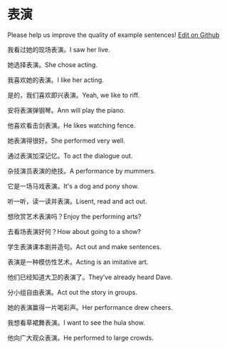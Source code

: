 # 表演

Please help us improve the quality of example sentences! [Edit on Github](https://github.com/jiyushe/jiyu-example-sentence-source/blob/main/chinese/biaoyan.md)

<p><span class="chinese">我看过她的现场表演。</span><span class="english">I saw her live.</span></p>

<p><span class="chinese">她选择表演。</span><span class="english">She chose acting.</span></p>

<p><span class="chinese">我喜欢她的表演。</span><span class="english">I like her acting.</span></p>

<p><span class="chinese">是的，我们喜欢即兴表演。</span><span class="english">Yeah, we like to riff.</span></p>

<p><span class="chinese">安将表演弹钢琴。</span><span class="english">Ann will play the piano.</span></p>

<p><span class="chinese">他喜欢看击剑表演。</span><span class="english">He likes watching fence.</span></p>

<p><span class="chinese">她表演得很好。</span><span class="english">She performed very well.</span></p>

<p><span class="chinese">通过表演加深记忆。</span><span class="english">To act the dialogue out.</span></p>

<p><span class="chinese">杂技演员表演的绝技。</span><span class="english">A performance by mummers.</span></p>

<p><span class="chinese">它是一场马戏表演。</span><span class="english">It's a dog and pony show.</span></p>

<p><span class="chinese">听一听，读一读并表演。</span><span class="english">Lisent, read and act out.</span></p>

<p><span class="chinese">想欣赏艺术表演吗？</span><span class="english">Enjoy the performing arts?</span></p>

<p><span class="chinese">去看场表演好何？</span><span class="english">How about going to a show?</span></p>

<p><span class="chinese">学生表演课本剧并造句。</span><span class="english">Act out and make sentences.</span></p>

<p><span class="chinese">表演是一种模仿性艺术。</span><span class="english">Acting is an imitative art.</span></p>

<p><span class="chinese">他们已经知道大卫的表演了。</span><span class="english">They’ve already heard Dave.</span></p>

<p><span class="chinese">分小组自由表演。</span><span class="english">Act out the story in groups.</span></p>

<p><span class="chinese">她的表演赢得一片喝彩声。</span><span class="english">Her performance drew cheers.</span></p>

<p><span class="chinese">我想看草裙舞表演。</span><span class="english">I want to see the hula show.</span></p>

<p><span class="chinese">他向广大观众表演。</span><span class="english">He performed to large crowds.</span></p>

